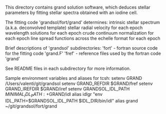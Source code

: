 This directory contains grand solution software, which deduces stellar
parameters by fitting stellar spectra obtained with an iodine cell.

The fitting code 'grandsol/fort/grand' determines:
  intrinsic stellar spectrum (a.k.a. deconvolved template)
  stellar radial velocity for each epoch
  wavelength solutions for each epoch
  crude continuum normalization for each epoch
  line spread functions across the echelle format for each epoch

Brief descriptions of 'grandsol' subdirectories:
  'fort' - fortran source code for the fitting code 'grand.F'
  'fref' - reference files used by the fortran code 'grand'

See README files in each subdirectory for more information.

Sample environment variables and aliases for tcsh:
  setenv GRAND /Users/valenti/git/grandsol
  setenv GRAND_REFDIR $GRAND/fref
  setenv GRAND_IREFDIR $GRAND/iref
  setenv GRANDSOL_IDL_PATH ${MINIMAL_IDL_PATH}:+$GRAND/idl
  alias idlgr "env IDL_PATH=$GRANDSOL_IDL_PATH $IDL_DIR/bin/idl"
  alias grand ~/git/grandsol/fort/grand

